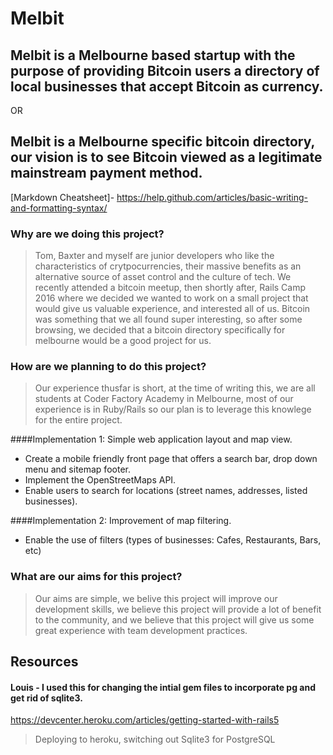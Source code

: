 # Melbit

## Melbit is a Melbourne based startup with the purpose of providing Bitcoin users a directory of local businesses that accept Bitcoin as currency.

OR

## Melbit is a Melbourne specific bitcoin directory, our vision is to see Bitcoin viewed as a legitimate mainstream payment method.

[Markdown Cheatsheet]- https://help.github.com/articles/basic-writing-and-formatting-syntax/


### Why are we doing this project?
> Tom, Baxter and myself are junior developers who like the characteristics of crytpocurrencies, their massive benefits as an alternative source of asset control and the culture of tech. We recently attended a bitcoin meetup, then shortly after, Rails Camp 2016 where we decided we wanted to work on a small project that would give us valuable experience, and interested all of us. Bitcoin was something that we all found super interesting, so after some browsing, we decided that a bitcoin directory specifically for melbourne would be a good project for us.

### How are we planning to do this project?
> Our experience thusfar is short, at the time of writing this, we are all students at Coder Factory Academy in Melbourne, most of our experience is in Ruby/Rails so our plan is to leverage this knowlege for the entire project.

####Implementation 1: Simple web application layout and map view.
* Create a mobile friendly front page that offers a search bar, drop down menu and sitemap footer.
* Implement the OpenStreetMaps API.
* Enable users to search for locations (street names, addresses, listed businesses).

####Implementation 2: Improvement of map filtering.
* Enable the use of filters (types of businesses: Cafes, Restaurants, Bars, etc)

### What are our aims for this project?
> Our aims are simple, we belive this project will improve our development skills, we believe this project will provide a lot of benefit to the community, and we believe that this project will give us some great experience with team development practices.




## Resources


#### Louis - I used this for changing the intial gem files to incorporate pg and get rid of sqlite3.
https://devcenter.heroku.com/articles/getting-started-with-rails5
> Deploying to heroku, switching out Sqlite3 for PostgreSQL

